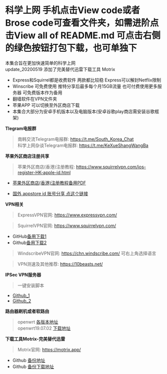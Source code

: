 # 科学上网  手机点击View code或者Brose code可查看文件夹，如需进阶点击View all of README.md 可点击右侧的绿色按钮打包下载，也可单独下
本集合旨在更加快速简单的科学上网  
update_20200519 添加了完美替代迅雷下载工具 Motrix
 
- Express和Squirrel都是收费软件 两款都比较稳   Express可以解封Netflix限制  
- Winscribe 可免费使用 推特分享后最多每个月15GB流量 也可付费使用更多服务器 可免费版本作为备用     
- 翻墙软件在VPN文件夹  
- 苹果APP 可以切换至外区商店下载  
- 本集合大部分为安卓手机版本以及电脑版本(安卓谷歌play商店需安装谷歌框架)  

**Tlegram电报群**
> 南韩交流Telegram电报群: https://t.me/South_Korea_Chat  
> 科学上网杂谈Telegram电报群: https://t.me/KeXueShangWangBa  

**苹果外区商店注册共享**
> 苹果外区商店(香港)注册教程: https://www.squirrelvpn.com/ios-register-HK-apple-id.html  
- [苹果外区商店(香港)注册教程备用PDF](https://github.com/yangqi0425/kexueshangwang/blob/master/Image%20%26%20PDF/%E9%A6%99%E6%B8%AF%E8%8B%B9%E6%9E%9C%E5%95%86%E5%BA%97Appstore%20ID%E6%B3%A8%E5%86%8C%E6%95%99%E7%A8%8B.pdf) 

-  [国外 appstore id 账号分享 点这个链接](https://github.com/shadowrocketHelp/help/wiki/%E5%9B%BD%E5%A4%96-appstore-id-%E8%B4%A6%E5%8F%B7%E5%88%86%E4%BA%AB) 


**VPN相关**    
> ExpressVPN官网: https://www.expressvpn.com/  

> SquirrelVPN官网: https://www.squirrelvpn.com/  
- GitHub[备用下载1](https://github.com/yangqi0425/download)  
- Github[备用下载2](https://github.com/squirrelvpn/download/blob/master/README.md)  
  
> WindscribeVPN官网: https://chn.windscribe.com/ 可右上角选择语言              

>VPN测速及其他推荐: https://10beasts.net/

**IPSec VPN服务器**
> 一键安装脚本  
  - [Github_1](https://github.com/yangqi0425/setup-ipsec-vpn)  
  - [Github_2](https://github.com/hwdsl2/setup-ipsec-vpn)


**路由器刷机或者软路由**        
> openwrt [各版本地址](https://github.com/yangqi0425/openwrt/releases)  
> openwrt19.07.02 [下载地址](https://github.com/yangqi0425/openwrt/releases/tag/v19.07.2)  

**下载工具Motrix-完美替代迅雷**  
> Motrix官网: https://motrix.app/  
- Github [备份地址](https://github.com/yangqi0425/Motrix)  
- Github [备份下载地址](https://github.com/agalwood/Motrix/releases)
 
